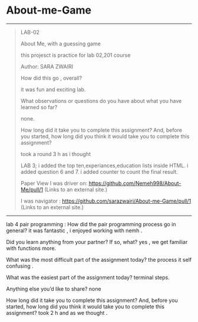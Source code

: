 # About-me-Game

___
>LAB-02
>
>About Me, with a guessing game
>
>this projesct is practice for lab 02,201 course
>
>Author: SARA ZWAIRI
>
>>
>How did this go , overall?
>
>it was fun and exciting lab.
>>
>What observations or questions do you have about what you have learned so far?
>
>none.
>>
>How long did it take you to complete this assignment? And, before you started, how long did you think it would take you to complete this assignment?
>>
>took a round 3 h as i thought
>>
>LAB 3;
>i added the top ten,experiances,education lists inside HTML.
>i added question 6 and 7.
>i added counter to count the final result.
>
>Paper View
>I was driver on:
><https://github.com/Nemeh998/About-Me/pull/1> (Links to an external site.)
>
>I was navigator :
><https://github.com/sarazwairi/About-me-Game/pull/1> (Links to an external site.)

___
lab 4 pair programming :
How did the pair programming process go in general?
     it was fantastic , i enjoyed working with nemh .

Did you learn anything from your partner? If so, what?
     yes , we get familiar with functions more.

What was the most difficult part of the assignment today?
     the process it self confusing .

What was the easiest part of the assignment today?
     terminal steps.

Anything else you’d like to share?
     none

How long did it take you to complete this assignment? And, before you started, how long did you think it would take you to complete this assignment?
      took 2 h and as we thought .
